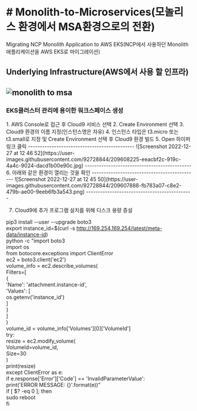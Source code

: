 <H1># Monolith-to-Microservices(모놀리스 환경에서 MSA환경으로의 전환)</H1>
Migrating NCP Monolith Application to AWS EKS(NCP에서 사용하던 Monolith 애플리케이션을 AWS EKS로 마이그레이션)

Underlying Infrastructure(AWS에서 사용 할 인프라)
---------------------------------------------
![monolith to msa](https://user-images.githubusercontent.com/92728844/209612798-5c9ec304-6bea-4d74-96ca-b8e508afd5e7.jpg)
---------------------------------------------
<H3>EKS클러스터 관리에 용이한 워크스페이스 생성</H3>
1. AWS Console로 접근 후 Cloud9 서비스 선택
2. Create Environment 선택
3. Cloud9 환경의 이름 지정(인스턴스명은 자유)
4. 인스턴스 타입은 t3.micro 또는 t3.small로 지정 및 Create Environment 선택 후 Cloud9 환경 빌드
5. Open 하이퍼링크 클릭
---------------------------------------------
![Screenshot 2022-12-27 at 12 46 52](https://user-images.githubusercontent.com/92728844/209608225-eeacbf2c-919c-4a4c-9024-dacd1b00e90c.jpg)
---------------------------------------------
6. 아래와 같은 환경이 열리는 것을 확인
---------------------------------------------
![Screenshot 2022-12-27 at 12 45 50](https://user-images.githubusercontent.com/92728844/209607888-fb783a07-c8e2-479b-ae00-9eeb6fb3a543.png)
---------------------------------------------

7. Cloud9에 추가 프로그램 설치를 위해 디스크 용량 증설

pip3 install --user --upgrade boto3 <br />
export instance_id=$(curl -s http://169.254.169.254/latest/meta-data/instance-id) <br />
python -c "import boto3 <br />
import os <br />
from botocore.exceptions import ClientError <br />
ec2 = boto3.client('ec2') <br />
volume_info = ec2.describe_volumes( <br />
    Filters=[ <br />
        { <br />
            'Name': 'attachment.instance-id', <br />
            'Values': [ <br />
                os.getenv('instance_id') <br />
            ] <br />
        } <br />
    ] <br />
) <br />
volume_id = volume_info['Volumes'][0]['VolumeId'] <br />
try: <br />
    resize = ec2.modify_volume( <br />
            VolumeId=volume_id, <br />
            Size=30 <br />
    ) <br />
    print(resize) <br />
except ClientError as e: <br />
    if e.response['Error']['Code'] == 'InvalidParameterValue': <br />
        print('ERROR MESSAGE: {}'.format(e))" <br />
if [ $? -eq 0 ]; then <br />
    sudo reboot <br />
fi <br />

